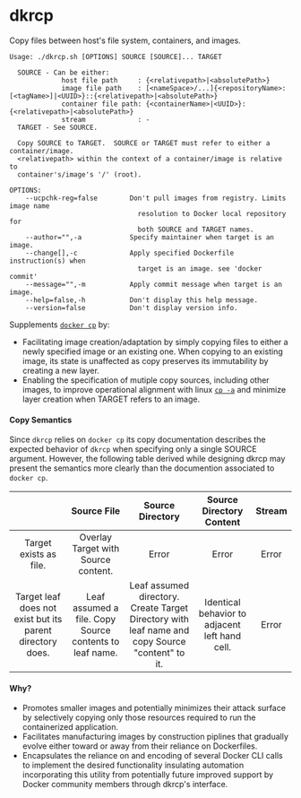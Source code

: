 # dkrcp
Copy files between host's file system, containers, and images.
```
Usage: ./dkrcp.sh [OPTIONS] SOURCE [SOURCE]... TARGET 

  SOURCE - Can be either: 
             host file path     : {<relativepath>|<absolutePath>}
             image file path    : [<nameSpace>/...]{<repositoryName>:[<tagName>]|<UUID>}::{<relativepath>|<absolutePath>}
             container file path: {<containerName>|<UUID>}:{<relativepath>|<absolutePath>}
             stream             : -
  TARGET - See SOURCE.

  Copy SOURCE to TARGET.  SOURCE or TARGET must refer to either a container/image.
  <relativepath> within the context of a container/image is relative to
  container's/image's '/' (root).

OPTIONS:
    --ucpchk-reg=false        Don't pull images from registry. Limits image name
                                resolution to Docker local repository for  
                                both SOURCE and TARGET names.
    --author="",-a            Specify maintainer when target is an image.
    --change[],-c             Apply specified Dockerfile instruction(s) when
                                target is an image. see 'docker commit'
    --message="",-m           Apply commit message when target is an image.
    --help=false,-h           Don't display this help message.
    --version=false           Don't display version info.
```

Supplements [```docker cp```](https://docs.docker.com/engine/reference/commandline/cp/) by:
  * Facilitating image creation/adaptation by simply copying files to either a newly specified image or an existing one.  When copying to an existing image, its state is unaffected as copy preserves its immutability by creating a new layer.
  * Enabling the specification of mutiple copy sources, including other images, to improve operational alignment with linux [```cp -a```](https://en.wikipedia.org/wiki/Cp_%28Unix%29) and minimize layer creation when TARGET refers to an image.
 
#### Copy Semantics
Since ```dkrcp``` relies on ```docker cp``` its copy documentation describes the expected behavior of ```dkrcp``` when specifying only a single SOURCE argument.  However, the following table derived while designing dkrcp may present the semantics more clearly than the documention associated to ```docker cp```.

|         | Source File  | Source Directory | Source Directory Content | Stream |
| :--:    | :----------: | :---------------:| :---------------: | :-------: |
|Target exists as file. | Overlay Target with Source content. | Error |Error | Error |
|Target leaf does not exist but its parent directory does.| Leaf assumed a file. Copy Source contents to leaf name.| Leaf assumed directory. Create Target Directory with leaf name and copy Source "content" to it. | Identical behavior to adjacent left hand cell. | Error | 
#### Why?
  * Promotes smaller images and potentially minimizes their attack surface by selectively copying only those resources required to run the containerized application.
  * Facilitates manufacturing images by construction piplines that gradually evolve either toward or away from their reliance on Dockerfiles.
  * Encapsulates the reliance on and encoding of several Docker CLI calls to implement the desired functionality insulating automation incorporating this utility from potentially future improved support by Docker community members through dkrcp's interface.
